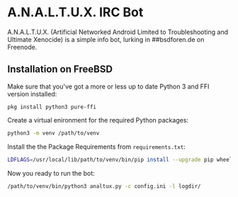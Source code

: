 # A.N.A.L.T.U.X. IRC Bot

A.N.A.L.T.U.X. (Artificial Networked Android Limited to Troubleshooting
and Ultimate Xenocide) is a simple info bot, lurking in ##bsdforen.de on
Freenode.


## Installation on FreeBSD

Make sure that you've got a more or less up to date Python 3 and FFI version installed: 

```
pkg install python3 pure-ffi
```

Create a virtual enironment for the required Python packages:

```bash
python3 -m venv /path/to/venv
```

Install the the Package Requirements from `requirements.txt`:

```bash
LDFLAGS=/usr/local/lib/path/to/venv/bin/pip install --upgrade pip wheel -r requirements.txt
```

Now you ready to run the bot: 
```bash
/path/to/venv/bin/python3 analtux.py -c config.ini -l logdir/
```
